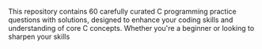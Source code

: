 This repository contains 60 carefully curated C programming practice questions with solutions, designed to enhance your coding skills and understanding of core C concepts. Whether you're a beginner or looking to sharpen your skills
